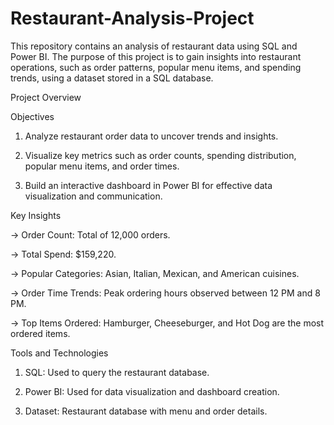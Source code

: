 # Restaurant-Analysis-Project
This repository contains an analysis of restaurant data using SQL and Power BI. The purpose of this project is to gain insights into restaurant operations, such as order patterns, popular menu items, and spending trends, using a dataset stored in a SQL database.

Project Overview

Objectives

1. Analyze restaurant order data to uncover trends and insights.

2. Visualize key metrics such as order counts, spending distribution, popular menu items, and order times.

3. Build an interactive dashboard in Power BI for effective data visualization and communication.

Key Insights

-> Order Count: Total of 12,000 orders.

-> Total Spend: $159,220.

-> Popular Categories: Asian, Italian, Mexican, and American cuisines.

-> Order Time Trends: Peak ordering hours observed between 12 PM and 8 PM.

-> Top Items Ordered: Hamburger, Cheeseburger, and Hot Dog are the most ordered items.

Tools and Technologies

1. SQL: Used to query the restaurant database.

2. Power BI: Used for data visualization and dashboard creation.

3. Dataset: Restaurant database with menu and order details.

